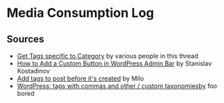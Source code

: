 # Media Consumption Log

## Sources
- [Get Tags specific to Category](http://wordpress.org/support/topic/get-tags-specific-to-category) by various people in this thread
- [How to Add a Custom Button in WordPress Admin Bar](http://stanislav.it/how-to-add-a-custom-button-in-wordpress-admin-bar/) by Stanislav Kostadinov
- [Add tags to post before it's created](http://wordpress.stackexchange.com/a/134711) by Milo
- [WordPress: tags with commas and other / custom taxonomiesby](http://blog.foobored.com/all/wordpress-tags-with-commas/) foo bored

